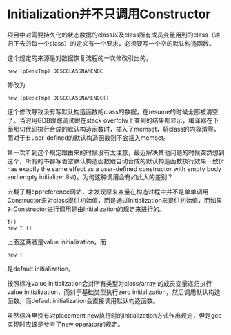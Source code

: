 # Initialization并不只调用Constructor

项目中对需要持久化的状态数据的class以及class所有成员变量用到的class（递归下去的每一个class）的定义有一个要求，必须要写一个空的默认构造函数。

这个规定的来源是对数据恢复流程的一次修改引出的。

```
new (pDescTmp) DESCCLASSNAMENOC
```

修改为

```
new (pDescTmp) DESCCLASSNAMENOC()
```

这个修改导致没有写默认构造函数的class的数据，在resume的时候全部被清空了。当时用GDB跟踪调试跟在stack overfolw上查到的结果都显示，编译器在下面那句代码执行合成的默认构造函数时，插入了memset，将class的内容清零，而对于有user-defined的默认构造函数则不会插入memset。

第一次听到这个规定跟由来的时候没有太注意，最近解决其他问题的时候突然想到这个，所有的书都写着空默认构造函数跟自动合成的默认构造函数执行效果一致(it has exactly the same effect as a user-defined constructor with empty body and empty initializer list)。为何这种调用会有如此大的差别？

去翻了翻cppreference网站，才发现原来变量在构造过程中并不是单单调用Constructor来对class提供初始值，而是通过Initialization来提供初始值，而如果对Constructor进行调用是由Initialization的规定来进行的。

```
T()
new T ()
```

上面这两者是value initialization，而

```
new T
```

是default initialization。

按照标准value initialization会对所有类型为class/array 的成员变量递归执行value initialization，而对于基础类型执行zero initialization，然后调用默认构造函数。而default initialization会直接调用默认构造函数。

虽然标准里没有对placement new执行时的initialization方式作出规定，但是gcc实现时应该是参考了new operator的规定。

